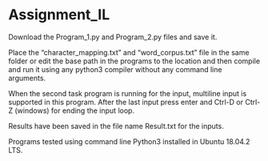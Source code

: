 # Assignment_IL
Download the Program_1.py and Program_2.py files and save it.

Place the “character_mapping.txt” and “word_corpus.txt” file in the same folder or edit the base path in the programs to the location and then compile and run it using any python3 compiler without any command line arguments.

When the second task program is running for the input, multiline input is supported in this program. After the last input press enter and Ctrl-D or Ctrl-Z (windows) for ending the input loop.

Results have been saved in the file name Result.txt for the inputs.

Programs tested using command line Python3 installed in Ubuntu 18.04.2 LTS.
